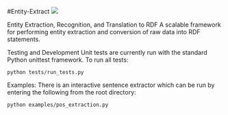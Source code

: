 #Entity-Extract  <a href="https://travis-ci.org/RaymondKlass/entity-extract/"><img src="https://travis-ci.org/RaymondKlass/entity-extract.svg?branch=master"></a>

Entity Extraction, Recognition, and Translation to RDF
A scalable framework for performing entity extraction and conversion of raw data into RDF statements.

Testing and Development
Unit tests are currently run with the standard Python unittest framework.  To run all tests:

```
python tests/run_tests.py
```

Examples:
There is an interactive sentence extractor which can be run by entering the following from the root directory:

```
python examples/pos_extraction.py
```

